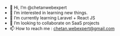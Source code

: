 - 👋 Hi, I’m @chetanwebexpert
- 👀 I’m interested in learning new things.
- 🌱 I’m currently learning Laravel + React JS
- 💞️ I’m looking to collaborate on SaaS projects
- 📫 How to reach me : chetan.webexpert@gmail.com

<!---
chetanwebexpert/chetanwebexpert is a ✨ special ✨ repository because its `README.md` (this file) appears on your GitHub profile.
You can click the Preview link to take a look at your changes.
--->
